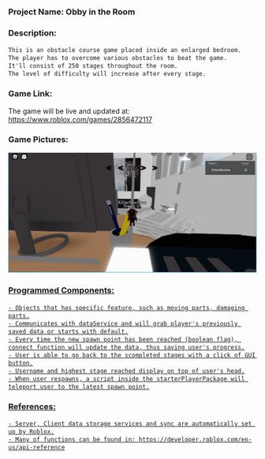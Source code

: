 ### Project Name: Obby in the Room

### Description: 
``` 
This is an obstacle course game placed inside an enlarged bedroom.
The player has to overcome various obstacles to beat the game.
It'll consist of 250 stages throughout the room.
The level of difficulty will increase after every stage.
```

### Game Link:
The game will be live and updated at:
https://www.roblox.com/games/2856472117

### Game Pictures:
<a href = "Showcase/showcase-1.png"><img src = "Showcase/showcase-1.png">

### Programmed Components:
```
- Objects that has specific feature, such as moving parts, damaging parts.
- Communicates with dataService and will grab player's previously saved data or starts with default.
- Every time the new spawn point has been reached (boolean flag), connect function will update the data, thus saving user's progress.
- User is able to go back to the scompleted stages with a click of GUI button.
- Username and highest stage reached display on top of user's head.
- When user respawns, a script inside the starterPlayerPackage will teleport user to the latest spawn point.
```

### References:
```
- Server, Client data storage services and sync are automatically set up by Roblox.
- Many of functions can be found in: https://developer.roblox.com/en-us/api-reference
```